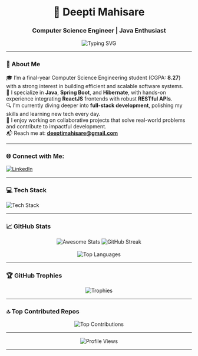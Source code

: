 <h1 align="center">🚀 Deepti Mahisare</h1>
<h3 align="center"> Computer Science Engineer | Java Enthusiast</h3>

<p align="center">
  <img src="https://readme-typing-svg.herokuapp.com?font=Fira+Code&weight=500&size=22&pause=1000&color=36BCF7&center=true&vCenter=true&width=800&lines=Fast+Learner+%7C+Passionate+Coder+%7C+Team+Player;Java+%7C+Spring+Boot+%7C+ReactJS;Striving+to+solve+real-world+problems!" alt="Typing SVG" />
</p>

---

### 💫 About Me
🎓 I’m a final-year Computer Science Engineering student (CGPA: **8.27**) with a strong interest in building efficient and scalable software systems.  
🧠 I specialize in **Java**, **Spring Boot**, and **Hibernate**, with hands-on experience integrating **ReactJS** frontends with robust **RESTful APIs**.  
🔍 I'm currently diving deeper into **full-stack development**, polishing my skills and learning new tech every day.  
💼 I enjoy working on collaborative projects that solve real-world problems and contribute to impactful development.  
📬 Reach me at: **deeptimahisare@gmail.com**

---

### 🌐 Connect with Me:
<p align="left">
  <a href="https://www.linkedin.com/in/deepti-mahisare" target="_blank">
    <img src="https://img.shields.io/badge/LinkedIn-%230077B5.svg?style=flat&logo=linkedin&logoColor=white" alt="LinkedIn"/>
  </a>
</p>

---

### 💻 Tech Stack
<p align="left">
  <img src="https://skillicons.dev/icons?i=html,css,java,react,spring,hibernate,mysql,tailwind,postman,vite,vscode" alt="Tech Stack"/>
</p>

---

### 📈 GitHub Stats

<p align="center">
  <img src="https://awesome-github-stats.azurewebsites.net/user-stats/deeptimahisare1206?cardType=level-alternate&theme=dark&preferLogin=false" alt="Awesome Stats"/>
  
  <img src="https://github-readme-streak-stats.herokuapp.com?user=deeptimahisare1206&theme=neon" alt="GitHub Streak"/>
  <br/><br/>
  <img src="https://github-readme-stats.vercel.app/api/top-langs/?username=deeptimahisare1206&theme=neon&card_width=500&card_height=400&hide_border=false&include_all_commits=true&count_private=true&layout=compact" alt="Top Languages"/>
</p>

---

### 🏆 GitHub Trophies
<p align="center">
  <img src="https://github-profile-trophy.vercel.app/?username=deeptimahisare1206&theme=darkhub&margin-w=15&margin-h=15&no-frame=false&no-bg=false" alt="Trophies"/>
</p>

---

### 🔝 Top Contributed Repos
<p align="center">
  <img src="https://github-contributor-stats.vercel.app/api?username=deeptimahisare1206&card_width=600&limit=5&theme=neon&combine_all_yearly_contributions=true" alt="Top Contributions"/>
</p>

---

<p align="center">
  <img src="https://visitcount.itsvg.in/api?id=deeptimahisare1206&icon=7&color=6" alt="Profile Views"/>
</p>

---

<!-- Proudly created with GPRM ( https://gprm.itsvg.in ) -->

